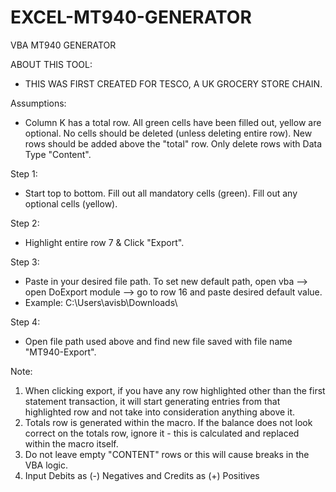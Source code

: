 # EXCEL-MT940-GENERATOR
VBA MT940 GENERATOR

ABOUT THIS TOOL:
- THIS WAS FIRST CREATED FOR TESCO, A UK GROCERY STORE CHAIN. 

Assumptions:
- Column K has a total row. All green cells have been filled out, yellow are optional. No cells should be deleted (unless deleting entire row). New rows should be added above the "total" row. Only delete rows with Data Type "Content". 																														
																		
Step 1:	
- Start top to bottom. Fill out all mandatory cells (green). Fill out any optional cells (yellow).

Step 2:	
- Highlight entire row 7 & Click "Export".																																	

Step 3:
- Paste in your desired file path. To set new default path, open vba --> open DoExport module --> go to row 16 and paste desired default value. 	
- Example: C:\Users\avisb\Downloads\ 																		

Step 4:
- Open file path used above and find new file saved with file name "MT940-Export". 																	
																		
Note:
1. When clicking export, if you have any row highlighted other than the first statement transaction, it will start generating entries from that highlighted row and not take into consideration anything above it.
2. Totals row is generated within the macro. If the balance does not look correct on the totals row, ignore it - this is calculated and replaced within the macro itself.
3. Do not leave empty "CONTENT" rows or this will cause breaks in the VBA logic.
4. Input Debits as (-) Negatives and Credits as (+) Positives 																	
